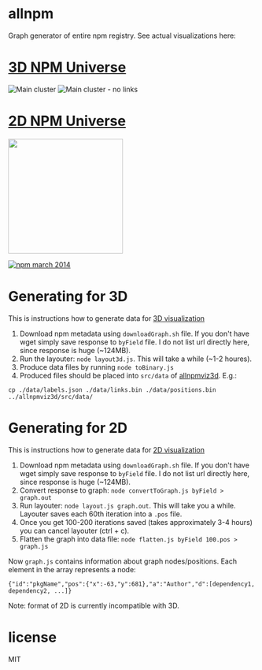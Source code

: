 # allnpm

Graph generator of entire npm registry. See actual visualizations here:

[3D NPM Universe](http://anvaka.github.io/allnpmviz3d/)
=========================================================

![Main cluster](https://raw.githubusercontent.com/anvaka/allnpmviz3d/master/images/npm-all.png)
![Main cluster - no links](https://raw.githubusercontent.com/anvaka/allnpmviz3d/master/images/mushrooms.png)

[2D NPM Universe](http://anvaka.github.io/allnpmviz.an/)
=========================================================

<a href="http://anvaka.github.io/allnpmviz.an/" target="_blank"><img src="https://raw.github.com/anvaka/allnpmviz.an/master/assets/npm_mar_2014.png" width='233px'/></a>

[![npm march 2014](https://raw.github.com/anvaka/allnpmviz.an/master/assets/all_npm_asteroids_field.png)](http://anvaka.github.io/allnpmviz.an/)

# Generating for 3D

This is instructions how to generate data for [3D visualization](https://github.com/anvaka/allnpmviz3d)

1. Download npm metadata using `downloadGraph.sh` file. If you don't have wget simply save response to `byField` file. I do not list url directly here, since response is huge (~124MB).
2. Run the layouter: `node layout3d.js`. This will take a while (~1-2 houres).
3. Produce data files by running `node toBinary.js`
4. Produced files should be placed into `src/data` of [allnpmviz3d](https://github.com/anvaka/allnpmviz3d). E.g.:

```
cp ./data/labels.json ./data/links.bin ./data/positions.bin ../allnpmviz3d/src/data/
```

# Generating for 2D

This is instructions how to generate data for [2D visualization](https://github.com/anvaka/allnpmviz.an)

1. Download npm metadata using `downloadGraph.sh` file. If you don't have wget simply save response to `byField` file. I do not list url directly here, since response is huge (~124MB).
2. Convert response to graph: `node convertToGraph.js byField > graph.out`
3. Run layouter: `node layout.js graph.out`. This will take you a while. Layouter saves each 60th iteration into a `.pos` file.
4. Once you get 100-200 iterations saved (takes approximately 3-4 hours) you can cancel layouter (ctrl + c).
5. Flatten the graph into data file: `node flatten.js byField 100.pos > graph.js`

Now `graph.js` contains information about graph nodes/positions. Each element in the array represents a node:

```
{"id":"pkgName","pos":{"x":-63,"y":681},"a":"Author","d":[dependency1, dependency2, ...]}
```

Note: format of 2D is currently incompatible with 3D.

# license

MIT
